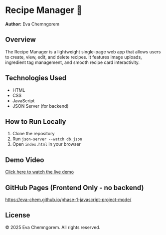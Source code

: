 # Recipe Manager 🍲  
**Author:** Eva Chemngorem

## Overview
The Recipe Manager is a lightweight single-page web app that allows users to create, view, edit, and delete recipes. It features image uploads, ingredient tag management, and smooth recipe card interactivity.

## Technologies Used
- HTML
- CSS
- JavaScript
- JSON Server (for backend)

## How to Run Locally
1. Clone the repository  
2. Run `json-server --watch db.json`  
3. Open `index.html` in your browser

## Demo Video  
[Click here to watch the live demo](https://your-video-link-here.com)

## GitHub Pages (Frontend Only - no backend)  
https://eva-chem.github.io/phase-1-javascript-project-mode/

## License  
© 2025 Eva Chemngorem. All rights reserved.
